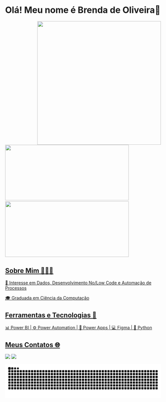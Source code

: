 <!-- <img octocat="https://github.com/user-attachments/assets/ac1b9836-265e-42d9-81e7-f1f476e3ba59" width="400" height="400" align="right"> -->
# Olá! Meu nome é Brenda de Oliveira👋 

<div>
<img src="https://github.com/user-attachments/assets/ac1b9836-265e-42d9-81e7-f1f476e3ba59" width="400" height="400" align="right">
<a href="https://github.com/BrendaDeOliv">
<img loading="lazy" height="180em" width="400em" src="https://github-readme-stats.vercel.app/api/top-langs/?username=BrendaDeOliv&layout=compact&langs_count=7&theme=react"/>
<img loading="lazy" height="180em" width="400em" src="https://github-readme-stats.vercel.app/api?username=BrendaDeOliv&show_icons=true&theme=react&include_all_commits=true&count_private=true"/>
</div>

  
## Sobre Mim 👩🏽‍💻 
📌 Interesse em Dados, Desenvolvimento No/Low Code e Automação de Processos
  
🎓 Graduada em Ciência da Computação
## Ferramentas e Tecnologias 🔧

📊 Power BI | ⚙️ Power Automation | 📱 Power Apps | 💻 Figma | 🐍 Python

## Meus Contatos 🌐 

<div>
  <a href = "mailto:oliveirabrenda@gmail.com"><img loading="lazy" src="https://img.shields.io/badge/Gmail-D14836?style=for-the-badge&logo=gmail&logoColor=white" target="_blank"></a>
  <a href="linkedin.com/in/brenda-de-oliveira-8549361b8" target="_blank"><img loading="lazy" src="https://img.shields.io/badge/-LinkedIn-%230077B5?style=for-the-badge&logo=linkedin&logoColor=white" target="_blank"></a>   
</div>



![Snake animation](https://github.com/BrendaDeOliv/BrendaDeOliv/blob/output/github-contribution-grid-snake.svg)
          
<!--
**BrendaDeOliv/BrendaDeOliv** is a ✨ _special_ ✨ repository because its `README.md` (this file) appears on your GitHub profile.

Here are some ideas to get you started:

- 🔭 I’m currently working on ...
- 🌱 I’m currently learning ...
- 👯 I’m looking to collaborate on ...
- 🤔 I’m looking for help with ...
- 💬 Ask me about ...
- 📫 How to reach me: ...
- 😄 Pronouns: ...
- ⚡ Fun fact: ...
-->
